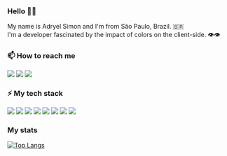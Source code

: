 ### Hello 👋🏻

My name is Adryel Simon and I'm from São Paulo, Brazil. 🇧🇷
<br>
I'm a developer fascinated by the impact of colors on the client-side. 👁👁
<br>
### 📫 How to reach me

[![](https://img.shields.io/badge/-adryel-444?style=for-the-badge&logo=hackerrank)](https://hackerrank.com/adryel)
[![](https://img.shields.io/badge/-adryelsimon-444?style=for-the-badge&logo=linkedin)](https://www.linkedin.com/in/adryelsimon)
[![](https://img.shields.io/badge/-adryelsmn-444?style=for-the-badge&logo=instagram)](https://instagram.com/adryelsmn)
<br>
### ⚡ My tech stack

![](https://img.shields.io/badge/-Node.Js-444?style=for-the-badge&logo=node.js)
![](https://img.shields.io/badge/-React.Js-444?style=for-the-badge&logo=react)
![](https://img.shields.io/badge/-JavaScript-444?style=for-the-badge&logo=javascript)
![](https://img.shields.io/badge/-MySQL-444?style=for-the-badge&logo=mysql)
![](https://img.shields.io/badge/-postgresql-444?style=for-the-badge&logo=postgresql)
![](https://img.shields.io/badge/-figma-444?style=for-the-badge&logo=figma)
![](https://img.shields.io/badge/-miro-444?style=for-the-badge&logo=miro)
![](https://img.shields.io/badge/-Wordpress-444?style=for-the-badge&logo=wordpress&logoColor=white)

### My stats

[![Top Langs](https://github-readme-stats.vercel.app/api/top-langs/?username=alchemist-developer&layout=compact&theme=dracula)](https://github.com/alchemist-developer/github-readme-stats)
